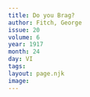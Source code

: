 ```yaml
---
title: Do you Brag?
author: Fitch, George
issue: 20
volume: 6
year: 1917
month: 24
day: VI
tags:
layout: page.njk
image:
---
```

